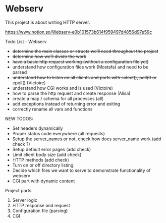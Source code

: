 # Webserv
This project is about writing HTTP server.

https://www.notion.so/Webserv-e0b101573b614f959497d4856d97e59c

Todo List - Webserv 
	
- <s>determine the main classes or structs we’ll need throughout the project</s>
- <s>determine how we’ll divide the work</s>	
- <s>have a basic http request working (without a configuration file yet)</s>
- understand how configuration files work (Mostafa) and need to be parsed
- <s>understand how to listen on all clients and ports with select(), poll(0 or epoll() (Victoire)</s>
- understand how CGI works and is used (Victoire)
- how to parse the http request and create response (Alisa)
- create a map / schema for all processes (all)
- add exceptions instead of returning error and exiting
- correctly rename all vars and functions

NEW TODOS:
- Set headers dynamically
- Proper status code everywhere (all requests)
- Setup the server_names or not, check how does server_name work (add check ?)
- Setup default error pages (add check)
- Limit client body size (add check)
- HTTP methods (add check)
- Turn on or off directory listing
- Decide which files we want to serve to demonstrate functionality of webserv
- CGI part with dynamic content


Project parts:

1. Server logic
2.  HTTP response and request
3.  Configuration file (parsing)
4.  CGI
